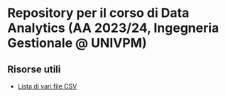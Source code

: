 # Repository per il corso di Data Analytics (AA 2023/24, Ingegneria Gestionale @ UNIVPM)

## Risorse utili

- [Lista di vari file CSV](https://people.sc.fsu.edu/~jburkardt/data/csv/csv.html)